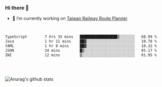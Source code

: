 ### Hi there 👋

- 🔭 I’m currently working on [Taiwan Railway Route Planner](https://github.com/Taiwan-Railway-Route-Planner)

<br/>

<!--START_SECTION:waka-->

```txt
TypeScript        7 hrs 35 mins   █████████████████▒░░░░░░░   68.99 %
Java              1 hr 11 mins    ██▓░░░░░░░░░░░░░░░░░░░░░░   10.78 %
YAML              1 hr 8 mins     ██▓░░░░░░░░░░░░░░░░░░░░░░   10.32 %
JSON              34 mins         █▒░░░░░░░░░░░░░░░░░░░░░░░   05.17 %
INI               12 mins         ▒░░░░░░░░░░░░░░░░░░░░░░░░   01.95 %
```

<!--END_SECTION:waka-->

<br/>
<br/>

![Anurag's github stats](https://github-readme-stats.vercel.app/api?username=DepickereSven&show_icons=true&theme=tokyonight)



<!--
**DepickereSven/DepickereSven** is a ✨ _special_ ✨ repository because its `README.md` (this file) appears on your GitHub profile.

Here are some ideas to get you started:

- 🔭 I’m currently working on ...
- 🌱 I’m currently learning ...
- 👯 I’m looking to collaborate on ...
- 🤔 I’m looking for help with ...
- 💬 Ask me about ...
- 📫 How to reach me: ...
- 😄 Pronouns: ...
- ⚡ Fun fact: ...
-->
